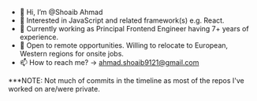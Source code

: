 - 👋 Hi, I’m @Shoaib Ahmad
- 👀 Interested in JavaScript and related framework(s) e.g. React.
- 🌱 Currently working as Principal Frontend Engineer having 7+ years of experience. 
- 💞️ Open to remote opportunities. Willing to relocate to European, Western regions for onsite jobs.
- 📫 How to reach me? -> ahmad.shoaib9121@gmail.com

***NOTE: Not much of commits in the timeline as most of the repos I've worked on are/were private.
<!---
shoaib9121/shoaib9121 is a ✨ special ✨ repository because its `README.md` (this file) appears on your GitHub profile.
You can click the Preview link to take a look at your changes.
--->
